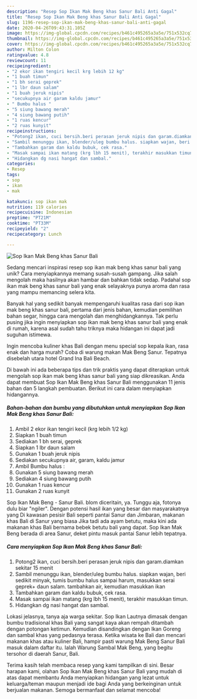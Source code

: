 ```yaml
---
description: "Resep Sop Ikan Mak Beng khas Sanur Bali Anti Gagal"
title: "Resep Sop Ikan Mak Beng khas Sanur Bali Anti Gagal"
slug: 1196-resep-sop-ikan-mak-beng-khas-sanur-bali-anti-gagal
date: 2020-04-26T09:43:31.105Z
image: https://img-global.cpcdn.com/recipes/b461c495265a3a5e/751x532cq70/sop-ikan-mak-beng-khas-sanur-bali-foto-resep-utama.jpg
thumbnail: https://img-global.cpcdn.com/recipes/b461c495265a3a5e/751x532cq70/sop-ikan-mak-beng-khas-sanur-bali-foto-resep-utama.jpg
cover: https://img-global.cpcdn.com/recipes/b461c495265a3a5e/751x532cq70/sop-ikan-mak-beng-khas-sanur-bali-foto-resep-utama.jpg
author: Milton Colon
ratingvalue: 4.8
reviewcount: 11
recipeingredient:
- "2 ekor ikan tengiri kecil krg lebih 12 kg"
- "1 buah timun"
- "1 bh serai geprek"
- "1 lbr daun salam"
- "1 buah jeruk nipis"
- "secukupnya air garam kaldu jamur"
- " Bumbu halus "
- "5 siung bawang merah"
- "4 siung bawang putih"
- "1 ruas kencur"
- "2 ruas kunyit"
recipeinstructions:
- "Potong2 ikan, cuci bersih.beri perasan jeruk nipis dan garam.diamkan sekitar 15 menit"
- "Sambil menunggu ikan, blender/uleg bumbu halus. siapkan wajan, beri sedikit minyak, tumis bumbu halus sampai harum, masukkan serai geprek+ daun salam. tambahkan air, kemudian masukkan ikan"
- "Tambahkan garam dan kaldu bubuk, cek rasa."
- "Masak sampai ikan matang (krg lbh 15 menit), terakhir masukkan timun."
- "Hidangkan dg nasi hangat dan sambal."
categories:
- Resep
tags:
- sop
- ikan
- mak

katakunci: sop ikan mak 
nutrition: 119 calories
recipecuisine: Indonesian
preptime: "PT21M"
cooktime: "PT33M"
recipeyield: "2"
recipecategory: Lunch

---
```



![Sop Ikan Mak Beng khas Sanur Bali](https://img-global.cpcdn.com/recipes/b461c495265a3a5e/751x532cq70/sop-ikan-mak-beng-khas-sanur-bali-foto-resep-utama.jpg)

Sedang mencari inspirasi resep sop ikan mak beng khas sanur bali yang unik? Cara menyiapkannya memang susah-susah gampang. Jika salah mengolah maka hasilnya akan hambar dan bahkan tidak sedap. Padahal sop ikan mak beng khas sanur bali yang enak selayaknya punya aroma dan rasa yang mampu memancing selera kita.

Banyak hal yang sedikit banyak mempengaruhi kualitas rasa dari sop ikan mak beng khas sanur bali, pertama dari jenis bahan, kemudian pemilihan bahan segar, hingga cara mengolah dan menghidangkannya. Tak perlu pusing jika ingin menyiapkan sop ikan mak beng khas sanur bali yang enak di rumah, karena asal sudah tahu triknya maka hidangan ini dapat jadi suguhan istimewa.

Ingin mencoba kuliner khas Bali dengan menu special sop kepala ikan, rasa enak dan harga murah? Coba di warung makan Mak Beng Sanur. Tepatnya disebelah utara hotel Grand Ina Bali Beach.


Di bawah ini ada beberapa tips dan trik praktis yang dapat diterapkan untuk mengolah sop ikan mak beng khas sanur bali yang siap dikreasikan. Anda dapat membuat Sop Ikan Mak Beng khas Sanur Bali menggunakan 11 jenis bahan dan 5 langkah pembuatan. Berikut ini cara dalam menyiapkan hidangannya.

<!--inarticleads1-->

##### Bahan-bahan dan bumbu yang dibutuhkan untuk menyiapkan Sop Ikan Mak Beng khas Sanur Bali:

1. Ambil 2 ekor ikan tengiri kecil (krg lebih 1/2 kg)
1. Siapkan 1 buah timun
1. Sediakan 1 bh serai, geprek
1. Siapkan 1 lbr daun salam
1. Gunakan 1 buah jeruk nipis
1. Sediakan secukupnya air, garam, kaldu jamur
1. Ambil  Bumbu halus :
1. Gunakan 5 siung bawang merah
1. Sediakan 4 siung bawang putih
1. Gunakan 1 ruas kencur
1. Gunakan 2 ruas kunyit


Sop Ikan Mak Beng - Sanur Bali. blom diceritain, ya. Tunggu aja, fotonya dulu biar &#34;ngiler&#34;. Dengan potensi hasil ikan yang besar dan masyarakatnya yang Di kawasan pesisir Bali seperti pantai Sanur dan Jimbaran, makanan khas Bali di Sanur yang biasa Jika tadi ada ayam betutu, maka kini ada makanan khas Bali bernama bebek betutu bali yang dapat. Sop Ikan Mak Beng berada di area Sanur, deket pintu masuk pantai Sanur lebih tepatnya. 

<!--inarticleads2-->

##### Cara menyiapkan Sop Ikan Mak Beng khas Sanur Bali:

1. Potong2 ikan, cuci bersih.beri perasan jeruk nipis dan garam.diamkan sekitar 15 menit
1. Sambil menunggu ikan, blender/uleg bumbu halus. siapkan wajan, beri sedikit minyak, tumis bumbu halus sampai harum, masukkan serai geprek+ daun salam. tambahkan air, kemudian masukkan ikan
1. Tambahkan garam dan kaldu bubuk, cek rasa.
1. Masak sampai ikan matang (krg lbh 15 menit), terakhir masukkan timun.
1. Hidangkan dg nasi hangat dan sambal.


Lokasi jelasnya, tanya aja warga sekitar. Sop Ikan Lautnya dimasak dengan bumbu tradisional khas Bali yang sangat kaya akan rempah ditambah dengan potongan ketimun. Kemudian disandingkan dengan Ikan Goreng dan sambal khas yang pedasnya terasa. Ketika wisata ke Bali dan mencari makanan khas atau kuliner Bali, hampir pasti warung Mak Beng Sanur Bali masuk dalam daftar itu. Ialah Warung Sambal Mak Beng, yang begitu tersohor di daerah Sanur, Bali. 

Terima kasih telah membaca resep yang kami tampilkan di sini. Besar harapan kami, olahan Sop Ikan Mak Beng khas Sanur Bali yang mudah di atas dapat membantu Anda menyiapkan hidangan yang lezat untuk keluarga/teman maupun menjadi ide bagi Anda yang berkeinginan untuk berjualan makanan. Semoga bermanfaat dan selamat mencoba!
